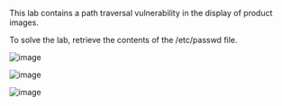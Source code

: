 This lab contains a path traversal vulnerability in the display of product images.

To solve the lab, retrieve the contents of the /etc/passwd file.

![image](https://github.com/udayk01/Web-Security/assets/52235763/569702c7-bbd5-497b-899c-6762bdb9df85)

![image](https://github.com/udayk01/Web-Security/assets/52235763/178d8e48-29f7-4ee0-abaf-215129052c58)

![image](https://github.com/udayk01/Web-Security/assets/52235763/6e664eea-9a99-4697-a159-d6032b70bdfb)
